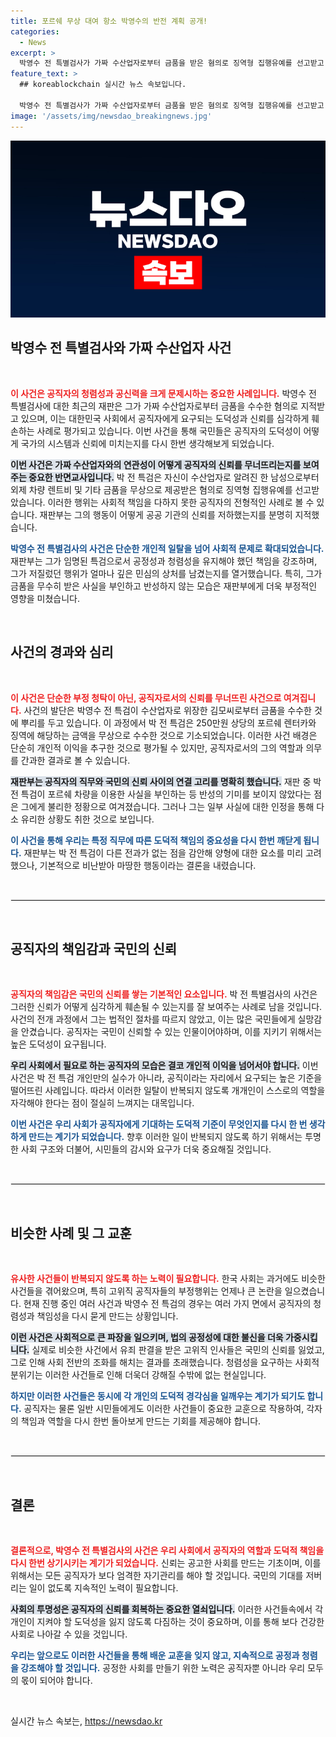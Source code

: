 ```yaml
---
title: 포르쉐 무상 대여 항소 박영수의 반전 계획 공개!
categories:
  - News
excerpt: >
  박영수 전 특별검사가 가짜 수산업자로부터 금품을 받은 혐의로 징역형 집행유예를 선고받고 항소했다. 재판부는 그의 행동이 국민의 신뢰를 훼손했다고 지적하며 공직자의 모범성을 강조했다.
feature_text: >
  ## koreablockchain 실시간 뉴스 속보입니다.

  박영수 전 특별검사가 가짜 수산업자로부터 금품을 받은 혐의로 징역형 집행유예를 선고받고 항소했다. 재판부는 그의 행동이 국민의 신뢰를 훼손했다고 지적하며 공직자의 모범성을 강조했다.
image: '/assets/img/newsdao_breakingnews.jpg'
---
```


<p><img src="/assets/img/newsdao_breakingnews.jpg" alt="koreablockchain 속보" /></p>

<h2 data-ke-size="size26">박영수 전 특별검사와 가짜 수산업자 사건</h2>

<p data-ke-size="size16">&nbsp;</p>

<p><b><span style="color: #ee2323;">이 사건은 공직자의 청렴성과 공신력을 크게 문제시하는 중요한 사례입니다.</span></b> 박영수 전 특별검사에 대한 최근의 재판은 그가 가짜 수산업자로부터 금품을 수수한 혐의로 지적받고 있으며, 이는 대한민국 사회에서 공직자에게 요구되는 도덕성과 신뢰를 심각하게 훼손하는 사례로 평가되고 있습니다. 이번 사건을 통해 국민들은 공직자의 도덕성이 어떻게 국가의 시스템과 신뢰에 미치는지를 다시 한번 생각해보게 되었습니다. </p>

<p><b><span style="background-color: #21538527;">이번 사건은 가짜 수산업자와의 연관성이 어떻게 공직자의 신뢰를 무너뜨리는지를 보여주는 중요한 반면교사입니다.</span></b> 박 전 특검은 자신이 수산업자로 알려진 한 남성으로부터 외제 차량 렌트비 및 기타 금품을 무상으로 제공받은 혐의로 징역형 집행유예를 선고받았습니다. 이러한 행위는 사회적 책임을 다하지 못한 공직자의 전형적인 사례로 볼 수 있습니다. 재판부는 그의 행동이 어떻게 공공 기관의 신뢰를 저하했는지를 분명히 지적했습니다. </p>

<p><b><span style="color: #1a5490;">박영수 전 특별검사의 사건은 단순한 개인적 일탈을 넘어 사회적 문제로 확대되었습니다.</span></b> 재판부는 그가 임명된 특검으로서 공정성과 청렴성을 유지해야 했던 책임을 강조하며, 그가 저질렀던 행위가 얼마나 깊은 민심의 상처를 남겼는지를 열거했습니다. 특히, 그가 금품을 무수히 받은 사실을 부인하고 반성하지 않는 모습은 재판부에게 더욱 부정적인 영향을 미쳤습니다. </p>

<p data-ke-size="size16">&nbsp;</p>

<h2 data-ke-size="size26">사건의 경과와 심리</h2>

<p data-ke-size="size16">&nbsp;</p>

<p><b><span style="color: #ee2323;">이 사건은 단순한 부정 청탁이 아닌, 공직자로서의 신뢰를 무너뜨린 사건으로 여겨집니다.</span></b> 사건의 발단은 박영수 전 특검이 수산업자로 위장한 김모씨로부터 금품을 수수한 것에 뿌리를 두고 있습니다. 이 과정에서 박 전 특검은 250만원 상당의 포르쉐 렌터카와 징역에 해당하는 금액을 무상으로 수수한 것으로 기소되었습니다. 이러한 사건 배경은 단순히 개인적 이익을 추구한 것으로 평가될 수 있지만, 공직자로서의 그의 역할과 의무를 간과한 결과로 볼 수 있습니다. </p>

<p><b><span style="background-color: #21538527;">재판부는 공직자의 직무와 국민의 신뢰 사이의 연결 고리를 명확히 했습니다.</span></b> 재판 중 박 전 특검이 포르쉐 차량을 이용한 사실을 부인하는 등 반성의 기미를 보이지 않았다는 점은 그에게 불리한 정황으로 여겨졌습니다. 그러나 그는 일부 사실에 대한 인정을 통해 다소 유리한 상황도 취한 것으로 보입니다. </p>

<p><b><span style="color: #1a5490;">이 사건을 통해 우리는 특정 직무에 따른 도덕적 책임의 중요성을 다시 한번 깨닫게 됩니다.</span></b> 재판부는 박 전 특검이 다른 전과가 없는 점을 감안해 양형에 대한 요소를 미리 고려했으나, 기본적으로 비난받아 마땅한 행동이라는 결론을 내렸습니다. </p>

<p data-ke-size="size16">&nbsp;</p>

<hr style="border: 1px solid #eee;"/>

<p data-ke-size="size16">&nbsp;</p>

<h2 data-ke-size="size26">공직자의 책임감과 국민의 신뢰</h2>

<p data-ke-size="size16">&nbsp;</p>

<p><b><span style="color: #ee2323;">공직자의 책임감은 국민의 신뢰를 쌓는 기본적인 요소입니다.</span></b> 박 전 특별검사의 사건은 그러한 신뢰가 어떻게 심각하게 훼손될 수 있는지를 잘 보여주는 사례로 남을 것입니다. 사건의 전개 과정에서 그는 법적인 절차를 따르지 않았고, 이는 많은 국민들에게 실망감을 안겼습니다. 공직자는 국민이 신뢰할 수 있는 인물이어야하며, 이를 지키기 위해서는 높은 도덕성이 요구됩니다. </p>

<p><b><span style="background-color: #21538527;">우리 사회에서 필요로 하는 공직자의 모습은 결코 개인적 이익을 넘어서야 합니다.</span></b> 이번 사건은 박 전 특검 개인만의 실수가 아니라, 공직이라는 자리에서 요구되는 높은 기준을 떨어뜨린 사례입니다. 따라서 이러한 일탈이 반복되지 않도록 개개인이 스스로의 역할을 자각해야 한다는 점이 절실히 느껴지는 대목입니다. </p>

<p><b><span style="color: #1a5490;">이번 사건은 우리 사회가 공직자에게 기대하는 도덕적 기준이 무엇인지를 다시 한 번 생각하게 만드는 계기가 되었습니다.</span></b> 향후 이러한 일이 반복되지 않도록 하기 위해서는 투명한 사회 구조와 더불어, 시민들의 감시와 요구가 더욱 중요해질 것입니다. </p>

<p data-ke-size="size16">&nbsp;</p>

<hr style="border: 1px solid #eee;"/>

<p data-ke-size="size16">&nbsp;</p>

<h2 data-ke-size="size26">비슷한 사례 및 그 교훈</h2>

<p data-ke-size="size16">&nbsp;</p>

<p><b><span style="color: #ee2323;">유사한 사건들이 반복되지 않도록 하는 노력이 필요합니다.</span></b> 한국 사회는 과거에도 비슷한 사건들을 겪어왔으며, 특히 고위직 공직자들의 부정행위는 언제나 큰 논란을 일으켰습니다. 현재 진행 중인 여러 사건과 박영수 전 특검의 경우는 여러 가지 면에서 공직자의 청렴성과 책임성을 다시 묻게 만드는 상황입니다. </p>

<p><b><span style="background-color: #21538527;">이런 사건은 사회적으로 큰 파장을 일으키며, 법의 공정성에 대한 불신을 더욱 가중시킵니다.</span></b> 실제로 비슷한 사건에서 유죄 판결을 받은 고위직 인사들은 국민의 신뢰를 잃었고, 그로 인해 사회 전반의 조화를 해치는 결과를 초래했습니다. 청렴성을 요구하는 사회적 분위기는 이러한 사건들로 인해 더욱더 강해질 수밖에 없는 현실입니다. </p>

<p><b><span style="color: #1a5490;">하지만 이러한 사건들은 동시에 각 개인의 도덕적 경각심을 일깨우는 계기가 되기도 합니다.</span></b> 공직자는 물론 일반 시민들에게도 이러한 사건들이 중요한 교훈으로 작용하여, 각자의 책임과 역할을 다시 한번 돌아보게 만드는 기회를 제공해야 합니다. </p>

<p data-ke-size="size16">&nbsp;</p>

<hr style="border: 1px solid #eee;"/>

<p data-ke-size="size16">&nbsp;</p>

<h2 data-ke-size="size26">결론</h2>

<p data-ke-size="size16">&nbsp;</p>

<p><b><span style="color: #ee2323;">결론적으로, 박영수 전 특별검사의 사건은 우리 사회에서 공직자의 역할과 도덕적 책임을 다시 한번 상기시키는 계기가 되었습니다.</span></b> 신뢰는 공고한 사회를 만드는 기초이며, 이를 위해서는 모든 공직자가 보다 엄격한 자기관리를 해야 할 것입니다. 국민의 기대를 저버리는 일이 없도록 지속적인 노력이 필요합니다. </p>

<p><b><span style="background-color: #21538527;">사회의 투명성은 공직자의 신뢰를 회복하는 중요한 열쇠입니다.</span></b> 이러한 사건들속에서 각 개인이 지켜야 할 도덕성을 잃지 않도록 다짐하는 것이 중요하며, 이를 통해 보다 건강한 사회로 나아갈 수 있을 것입니다. </p>

<p><b><span style="color: #1a5490;">우리는 앞으로도 이러한 사건들을 통해 배운 교훈을 잊지 않고, 지속적으로 공정과 청렴을 강조해야 할 것입니다.</span></b> 공정한 사회를 만들기 위한 노력은 공직자뿐 아니라 우리 모두의 몫이 되어야 합니다. </p>

<p data-ke-size="size16">&nbsp;</p>
실시간 뉴스 속보는, <a href="https://newsdao.kr" rel="dofollow">https://newsdao.kr</a>


